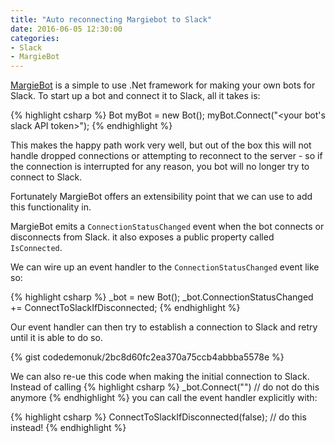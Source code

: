 ```yaml
---
title: "Auto reconnecting Margiebot to Slack"
date: 2016-06-05 12:30:00
categories:
- Slack
- MargieBot
---
```


[MargieBot][1] is a simple to use .Net framework for making your own bots for
Slack.  To start up a bot and connect it to Slack, all it takes is:

{% highlight csharp %}
Bot myBot = new Bot();
myBot.Connect("<your bot's slack API token>");
{% endhighlight %}

This makes the happy path work very well, but out of the box this will not
handle dropped connections or attempting to reconnect to the server - so if the
connection is interrupted for any reason, you bot will no longer try to connect
to Slack.

<!--more-->

Fortunately MargieBot offers an extensibility point that we can use to add this
functionality in.  

MargieBot emits a `ConnectionStatusChanged` event when the bot connects or
disconnects from Slack.  it also exposes a public property called `IsConnected`.

We can wire up an event handler to the `ConnectionStatusChanged` event like so:

{% highlight csharp %}
_bot = new Bot();
_bot.ConnectionStatusChanged += ConnectToSlackIfDisconnected;
{% endhighlight %}

Our event handler can then try to establish a connection to Slack and retry
until it is able to do so.

{% gist codedemonuk/2bc8d60fc2ea370a75ccb4abbba5578e %}

We can also re-ue this code when making the initial connection to Slack. Instead
 of calling
{% highlight csharp %}
_bot.Connect("<Slack API Token>") // do not do this anymore
{% endhighlight %}
 you can call the event handler explicitly with:

{% highlight csharp %}
ConnectToSlackIfDisconnected(false); // do this instead!
{% endhighlight %}

[1]: https://github.com/jammerware/margiebot
